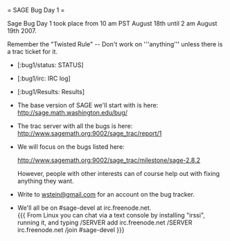 = SAGE Bug Day 1 =

Sage Bug Day 1 took place from 10 am PST August 18th until 2 am August 19th 2007.

Remember the "Twisted Rule" -- Don't work on '''anything''' unless there is a trac ticket for it.

 * [:bug1/status: STATUS]

 * [:bug1/irc: IRC log]

 * [:bug1/Results: Results]

 * The base version of SAGE we'll start with is here:
      http://sage.math.washington.edu/bug/

 * The trac server with all the bugs is here:
      http://www.sagemath.org:9002/sage_trac/report/1
 
 * We will focus on the bugs listed here:

      http://www.sagemath.org:9002/sage_trac/milestone/sage-2.8.2

   However, people with other interests can of course help out with fixing anything they want. 
   

 * Write to wstein@gmail.com for an account on the bug tracker. 

 * We'll all be on #sage-devel at irc.freenode.net.  
{{{
From Linux you can chat via a text console by installing "irssi", running it, and typing 
  /SERVER add irc.freenode.net 
  /SERVER irc.freenode.net
  /join #sage-devel
}}}


 
